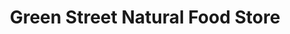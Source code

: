 ---
title: "Green Street Natural Food Store"
url: /melrose/green-street-natural-food-store/
shop: supermarket
---